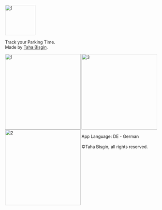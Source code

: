 <img align="center" alt="1" src="https://github.com/tahabisginsoftware/parktime/blob/main/assets/splash-icon.png" width="100"/> 

Track your Parking Time. <br>
Made by [Taha Bisgin](https://tbsvsn.com).

<img align="left" alt="1" src="https://github.com/tahabisginsoftware/parktime/blob/main/assets/public/1.png" width="250"/>
<img align="left" alt="2" src="https://github.com/tahabisginsoftware/parktime/blob/main/assets/public/2.png" width="250"/>
<img align="center" alt="3" src="https://github.com/tahabisginsoftware/parktime/blob/main/assets/public/3.png" width="250"/>

App Language: DE - German <br><br>
©Taha Bisgin, all rights reserved.